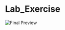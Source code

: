 # Lab_Exercise
![Final Preview](https://user-images.githubusercontent.com/80693014/145616372-037c01c0-a74d-44d5-95c9-6545433e714e.gif)
